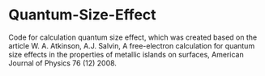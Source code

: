 # Quantum-Size-Effect
Code for calculation quantum size effect, which was created based on the article W. A. Atkinson, A.J. Salvin, A free-electron calculation for quantum size effects in the properties of metallic islands on surfaces, American Journal of Physics 76 (12) 2008. 

